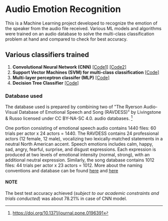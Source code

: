 # Audio Emotion Recognition
This is a Machine Learning project developed to recognize the emotion of the speaker from the audio file received. Various ML models and algorithms were trained on an audio database to solve the multi-class classification problem at hand and compared to check for best accuracy.

## Various classifiers trained
1) **Convolutional Neural Network (CNN)** [[Code1]](Audio_CNN.ipynb) [[Code2]](SpeechEmotionRecognition(Completed).ipynb)
2) **Support Vector Machines (SVM) for multi-class classification** [[Code]](SVM(Final).ipynb)
3) **Multi-layer perceptron classifer (MLP)** [[Code]](MLPClassifier(Final).ipynb)
4) **Decision Tree Classifier** [[Code]](Decision_Tree_Audio.ipynb)

### Database used
The database used is prepared by combining two of "The Ryerson Audio-Visual Database of Emotional Speech and Song (RAVDESS)" by Livingstone & Russo licensed under CC BY-NA-SC 4.0. audio databases. [^1]

One portion consisting of emotional speech audio contains 1440 files: 60 trials per actor x 24 actors = 1440. The RAVDESS contains 24 professional actors (12 female, 12 male), vocalizing two lexically-matched statements in a neutral North American accent. Speech emotions includes calm, happy, sad, angry, fearful, surprise, and disgust expressions. Each expression is produced at two levels of emotional intensity (normal, strong), with an additional neutral expression.
Similarly, the song database contains 1012 files: 44 trials per actor x 23 actors = 1012. 
More about the naming conventions and database can be found [here](https://www.kaggle.com/uwrfkaggler/ravdess-emotional-speech-audio) and [here](https://www.kaggle.com/uwrfkaggler/ravdess-emotional-song-audio)

#### NOTE 
The best test accuracy achieved (_subject to our academic constraints and trials conducted_) was about 78.21% in case of CNN model. 

[^1]:https://doi.org/10.1371/journal.pone.0196391
